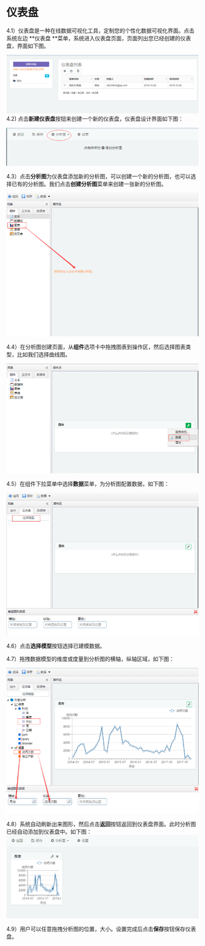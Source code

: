 # 仪表盘

4.1）仪表盘是一种在线数据可视化工具，定制您的个性化数据可视化界面。点击系统左边 **仪表盘 **菜单，系统进入仪表盘页面，页面列出您已经创建的仪表盘，界面如下图。

![](/assets/import44.png)4.2\) 点击**新建仪表盘**按钮来创建一个新的仪表盘，仪表盘设计界面如下图：

![](/assets/import45.png)

4.3）点击**分析图**为仪表盘添加新的分析图，可以创建一个新的分析图，也可以选择已有的分析图。我们点击**创建分析图**菜单来创建一张新的分析图。

![](/assets/import46.png)

4.4）在分析图创建页面，从**组件**选项卡中拖拽图表到操作区，然后选择图表类型，比如我们选择曲线图。

![](/assets/import47.png)

4.5）在组件下拉菜单中选择**数据**菜单，为分析图配置数据，如下图：

![](/assets/import49.png)

4.6）点击**选择模型**按钮选择已建模数据。

4.7）拖拽数据模型的维度或度量到分析图的横轴，纵轴区域，如下图：

![](/assets/import50.png)

4.8）系统自动刷新出来图形，然后点击**返回**按钮返回到仪表盘界面。此时分析图已经自动添加到仪表盘中。如下图：![](/assets/import51.png)

4.9）用户可以任意拖拽分析图的位置，大小。设置完成后点击**保存**按钮保存仪表盘。

